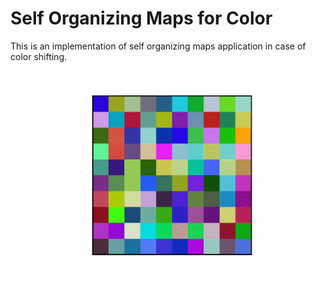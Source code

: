 # Self Organizing Maps for Color

This is an implementation of self organizing maps application in case of color shifting.

<img src="SOM color.gif"></img>
